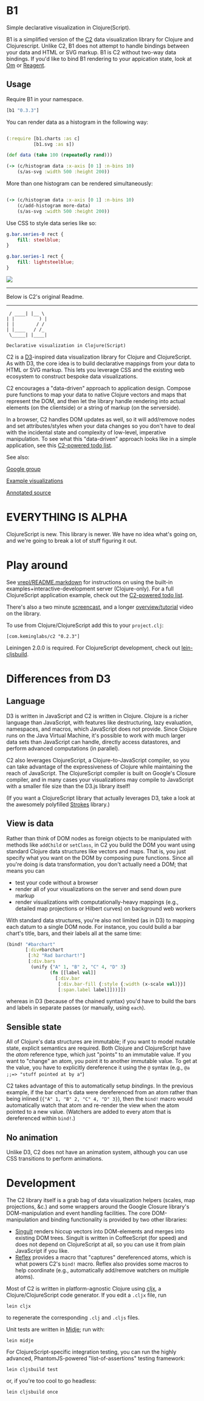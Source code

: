 # B1

Simple declarative visualization in Clojure(Script).

B1 is a simplified version of the [C2](https://github.com/lynaghk/c2) data visualization library for Clojure and Clojurescript. Unlike C2, B1 does not attempt to handle bindings between your data and HTML or SVG markup. B1 is C2 without two-way data bindings. If you'd like to bind B1 rendering to your appication state, look at [Om](https://github.com/omcljs/om) or [Reagent](https://github.com/reagent-project/reagent).

## Usage

Require B1 in your namespace.

```clj
[b1 "0.3.3"]
```

You can render data as a histogram in the following way:

```clj

(:require [b1.charts :as c]
          [b1.svg :as s])

(def data (take 100 (repeatedly rand)))

(-> (c/histogram data :x-axis [0 1] :n-bins 10)
    (s/as-svg :width 500 :height 200))
```

More than one histogram can be rendered simultaneously:

```clj

(-> (c/histogram data :x-axis [0 1] :n-bins 10)
    (c/add-histogram more-data)
    (s/as-svg :width 500 :height 200))
```

Use CSS to style data series like so:

```css
g.bar.series-0 rect {
    fill: steelblue;
}

g.bar.series-1 rect {
    fill: lightsteelblue;
}
```

![](https://github.com/henrygarner/b1/blob/master/doc/images/histogram.png)

---

Below is C2's original Readme.

_____   ___  
     / ____| |__ \ 
    | |         ) |
    | |        / / 
    | |____   / /_ 
     \_____| |____|

    Declarative visualization in Clojure(Script)


C2 is a [D3](http://mbostock.github.com/d3)-inspired data visualization library for Clojure and ClojureScript.
As with D3, the core idea is to build declarative mappings from your data to HTML or SVG markup.
This lets you leverage CSS and the existing web ecosystem to construct bespoke data visualizations.

C2 encourages a "data-driven" approach to application design.
Compose pure functions to map your data to native Clojure vectors and maps that represent the DOM, and then let the library handle rendering into actual elements (on the clientside) or a string of markup (on the serverside).

In a browser, C2 handles DOM updates as well, so it will add/remove nodes and set attributes/styles when your data changes so you don't have to deal with the incidental state and complexity of low-level, imperative manipulation.
To see what this "data-driven" approach looks like in a simple application, see this [C2-powered todo list](https://github.com/lynaghk/c2-demos/tree/master/todoMVC).

See also:

[Google group](https://groups.google.com/forum/?hl=en&fromgroups#!forum/c2-cljs)

[Example visualizations](http://keminglabs.com/c2/)

[Annotated source](http://keminglabs.com/c2/docs/)


EVERYTHING IS ALPHA
===================
ClojureScript is new.
This library is newer.
We have no idea what's going on, and we're going to break a lot of stuff figuring it out.


Play around
===========
See [vrepl/README.markdown](https://github.com/lynaghk/c2/blob/master/vrepl/README.markdown) for instructions on using the built-in examples+interactive-development server (Clojure-only).
For a full ClojureScript application example, check out the [C2-powered todo list](https://github.com/lynaghk/c2-demos/tree/master/todoMVC).

There's also a two minute [screencast](https://www.youtube.com/watch?v=Urg79FmQnYs), and a longer [overview/tutorial](http://www.youtube.com/watch?feature=player_detailpage&v=T83P3PVSy_8#t=510s) video on the library.

To use from Clojure/ClojureScript add this to your `project.clj`:

    [com.keminglabs/c2 "0.2.3"]

Leiningen 2.0.0 is required.
For ClojureScript development, check out [lein-cljsbuild](https://github.com/emezeske/lein-cljsbuild).


Differences from D3
===================

Language
--------
D3 is written in JavaScript and C2 is written in Clojure.
Clojure is a richer language than JavaScript, with features like destructuring, lazy evaluation, namespaces, and macros, which JavaScript does not provide.
Since Clojure runs on the Java Virtual Machine, it's possible to work with much larger data sets than JavaScript can handle, directly access datastores, and perform advanced computations (in parallel).

C2 also leverages ClojureScript, a Clojure-to-JavaScript compiler, so you can take advantage of the expressiveness of Clojure while maintaining the reach of JavaScript.
The ClojureScript compiler is built on Google's Closure compiler, and in many cases your visualizations may compile to JavaScript with a smaller file size than the D3.js library itself!

(If you want a ClojureScript library that actually leverages D3, take a look at the awesomely polyfilled [Strokes](https://github.com/dribnet/strokes) library.)

View is data
-------------
Rather than think of DOM nodes as foreign objects to be manipulated with methods like `addChild` or `setClass`, in C2 you build the DOM you want using standard Clojure data structures like vectors and maps.
That is, you just specify what you want on the DOM by composing pure functions.
Since all you're doing is data transformation, you don't actually need a DOM; that means you can

+ test your code without a browser
+ render all of your visualizations on the server and send down pure markup
+ render visualizations with computationally-heavy mappings (e.g., detailed map projections or Hilbert curves) on background web workers

With standard data structures, you're also not limited (as in D3) to mapping each datum to a single DOM node.
For instance, you could build a bar chart's title, bars, and their labels all at the same time:

```clojure
(bind! "#barchart"
       [:div#barchart
        [:h2 "Rad barchart!"]
        [:div.bars
         (unify {"A" 1, "B" 2, "C" 4, "D" 3}
                (fn [[label val]]
                  [:div.bar
                   [:div.bar-fill {:style {:width (x-scale val)}}]
                   [:span.label label]]))]])
```

whereas in D3 (because of the chained syntax) you'd have to build the bars and labels in separate passes (or manually, using `each`).

Sensible state
--------------
All of Clojure's data structures are immutable; if you want to model mutable state, explicit semantics are required.
Both Clojure and ClojureScript have the *atom* reference type, which just "points" to an immutable value.
If you want to "change" an atom, you point it to another immutable value.
To get at the value, you have to explicitly dereference it using the `@` syntax (e.g., `@a ;;=> "stuff pointed at by a"`)

C2 takes advantage of this to automatically setup *bindings*.
In the previous example, if the bar chart's data were dereferenced from an atom rather than being inlined (`{"A" 1, "B" 2, "C" 4, "D" 3}`), then the `bind!` macro would automatically watch that atom and re-render the view when the atom pointed to a new value.
(Watchers are added to every atom that is dereferenced within `bind!`.)

No animation
------------
Unlike D3, C2 does not have an animation system, although you can use CSS transitions to perform animations.


Development
===========
The C2 library itself is a grab bag of data visualization helpers (scales, map projections, &c.) and some wrappers around the Google Closure library's DOM-manipulation and event handling facilities.
The core DOM-manipulation and binding functionality is provided by two other libraries:

+ [Singult](https://github.com/lynaghk/singult) renders hiccup vectors into DOM-elements and merges into existing DOM trees.
  Singult is written in CoffeeScript (for speed) and does not depend on ClojureScript at all, so you can use it from plain JavaScript if you like.
+ [Reflex](https://github.com/lynaghk/reflex) provides a macro that "captures" dereferenced atoms, which is what powers C2's `bind!` macro.
  Reflex also provides some macros to help coordinate (e.g., automatically add/remove watchers on multiple atoms).


Most of C2 is written in platform-agnostic Clojure using [cljx](http://github.com/lynaghk/cljx), a Clojure/ClojureScript code generator.
If you edit a `.cljx` file, run

    lein cljx

to regenerate the corresponding `.clj` and `.cljs` files.

Unit tests are written in [Midje](https://github.com/marick/Midje); run with:

    lein midje

For ClojureScript-specific integration testing, you can run the highly advanced, PhantomJS-powered "list-of-assertions" testing framework:

    lein cljsbuild test

or, if you're too cool to go headless:

    lein cljsbuild once
